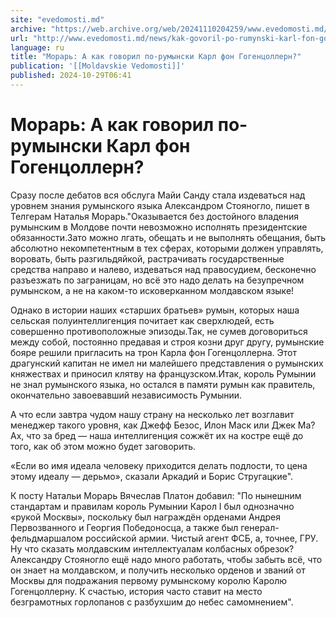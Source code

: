 ```yaml
---
site: "evedomosti.md"
archive: "https://web.archive.org/web/20241110204259/www.evedomosti.md/news/kak-govoril-po-rumynski-karl-fon-gogencollern"
url: "http://www.evedomosti.md/news/kak-govoril-po-rumynski-karl-fon-gogencollern"
language: ru
title: "Морарь: А как говорил по-румынски Карл фон Гогенцоллерн?"
publication: '[[Moldavskie Vedomosti]]'
published: 2024-10-29T06:41
---
```


# Морарь: А как говорил по-румынски Карл фон Гогенцоллерн?

Сразу после дебатов вся обслуга Майи Санду стала издеваться над уровнем знания румынского языка Александром Стояногло, пишет в Телгерам Наталья Морарь."Оказывается без достойного владения румынским в Молдове почти невозможно исполнять президентские обязанности.Зато можно лгать, обещать и не выполнять обещания, быть абсолютно некомпетентным в тех сферах, которыми должен управлять, воровать, быть разгильдяйкой, растрачивать государственные средства направо и налево, издеваться над правосудием, бесконечно разъезжать по заграницам, но всё это надо делать на безупречном румынском, а не на каком-то исковерканном молдавском языке!

Однако в истории наших «старших братьев» румын, которых наша сельская полуинтеллигенция почитает как сверхлюдей, есть совершенно противоположные эпизоды.Так, не сумев договориться между собой, постоянно предавая и строя козни друг другу, румынские бояре решили пригласить на трон Карла фон Гогенцоллерна. Этот драгунский капитан не имел ни малейшего представления о румынских княжествах и приносил клятву на французском.Итак, король Румынии не знал румынского языка, но остался в памяти румын как правитель, окончательно завоевавший независимость Румынии.

А что если завтра чудом нашу страну на несколько лет возглавит менеджер такого уровня, как Джефф Безос, Илон Маск или Джек Ма? Ах, что за бред — наша интеллигенция сожжёт их на костре ещё до того, как об этом можно будет заговорить.

«Если во имя идеала человеку приходится делать подлости, то цена этому идеалу — дерьмо», сказали Аркадий и Борис Стругацкие".

К посту Натальи Морарь Вячеслав Платон добавил: "По нынешним стандартам и правилам король Румынии Карол I был однозначно «рукой Москвы», поскольку был награждён орденами Андрея Первозванного и Георгия Победоносца, а также был генерал-фельдмаршалом российской армии. Чистый агент ФСБ, а, точнее, ГРУ. Ну что сказать молдавским интеллектуалам колбасных обрезок? Александру Стояногло ещё надо много работать, чтобы забыть всё, что он знает на молдавском, и получить несколько орденов и званий от Москвы для подражания первому румынскому королю Каролю Гогенцоллерну. К счастью, история часто ставит на место безграмотных горлопанов с разбухшим до небес самомнением".